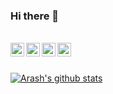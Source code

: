 ### Hi there 👋

<br/>

<a href="https://twitter.com/hatamiarash7">
  <img align="left" alt="Hemant Joshi| Twitter" width="22px" src="https://cdn.jsdelivr.net/npm/simple-icons@v3/icons/twitter.svg" />
</a>
<a href="https://www.linkedin.com/in/hatamiarash7/">
  <img align="left" alt="Linkedin" width="22px" src="https://cdn.jsdelivr.net/npm/simple-icons@v3/icons/linkedin.svg" />
</a>
<a href="https://t.me/hatamiarash7">
  <img align="left" alt="Telegram" width="22px" src="https://cdn.jsdelivr.net/npm/simple-icons@v3/icons/telegram.svg" />
</a>
<a href="https://www.instagram.com/hatamiarash7/">
  <img align="left" alt="Instagram" width="22px" src="https://cdn.jsdelivr.net/npm/simple-icons@v3/icons/instagram.svg" />
</a>

<br/>  
<br/>

[![Arash's github stats](https://github-readme-stats.vercel.app/api?username=hatamiarash7&show_icons=true&hide_rank=true&bg_color=191b1f&title_color=36beb6&text_color=fff)](https://github.com/anuraghazra/github-readme-stats)
